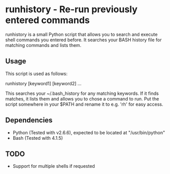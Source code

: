 
runhistory - Re-run previously entered commands
===============================================
runhistory is a small Python script that allows you to search and execute
shell commands you entered before. It searches your BASH history file for
matching commands and lists them.


Usage
-----
This script is used as follows:

  runhistory [keyword1] [keyword2] ...

This searches your ~/.bash_history for any matching keywords. If it finds 
matches, it lists them and allows you to chose a command to run.  Put the 
script somewhere in your $PATH and rename it to e.g. 'rh' for easy access.


Dependencies
------------
* Python (Tested with v2.6.6), expected to be located at "/usr/bin/python"
* Bash (Tested with 4.1.5)


TODO
----
* Support for multiple shells if requested 

